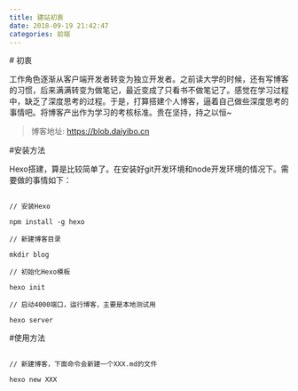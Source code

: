 ```yaml
---
title: 建站初衷
date: 2018-09-19 21:42:47
categories: 前端
---
```


﻿# 初衷

工作角色逐渐从客户端开发者转变为独立开发者。之前读大学的时候，还有写博客的习惯，后来满满转变为做笔记，最近变成了只看书不做笔记了。感觉在学习过程中，缺乏了深度思考的过程。于是，打算搭建个人博客，逼着自己做些深度思考的事情吧。将博客产出作为学习的考核标准。贵在坚持，持之以恒~

> 博客地址: https://blob.daiyibo.cn



#安装方法

Hexo搭建，算是比较简单了。在安装好git开发环境和node开发环境的情况下。需要做的事情如下：

```

// 安装Hexo

npm install -g hexo

// 新建博客目录

mkdir blog

// 初始化Hexo模板

hexo init

// 启动4000端口，运行博客，主要是本地测试用

hexo server

```



#使用方法

```

// 新建博客，下面命令会新建一个XXX.md的文件

hexo new XXX

```